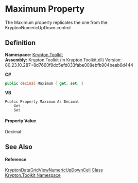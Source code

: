# Maximum Property


The Maximum property replicates the one from the KryptonNumericUpDown control



## Definition
**Namespace:** <a href="79d2eac2-21f4-54ff-7552-b20c33c30600.md">Krypton.Toolkit</a>  
**Assembly:** Krypton.Toolkit (in Krypton.Toolkit.dll) Version: 80.23.10.287+8d7660f9dc5efd033fabe008ebfb904beab6d444

**C#**
``` C#
public decimal Maximum { get; set; }
```
**VB**
``` VB
Public Property Maximum As Decimal
	Get
	Set
```



#### Property Value
Decimal

## See Also


#### Reference
<a href="da662690-15df-824b-9286-8849d5edc80d.md">KryptonDataGridViewNumericUpDownCell Class</a>  
<a href="79d2eac2-21f4-54ff-7552-b20c33c30600.md">Krypton.Toolkit Namespace</a>  
